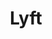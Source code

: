 ---
title: Lyft
crosslinks:
- lyftdrivers
- autotldr
- legaladvice
- AskReddit
- aww
- Ripple
- CGPGrey
- metric_units
- Serendipity
- Ingress
- churning
- Dashcam
---
